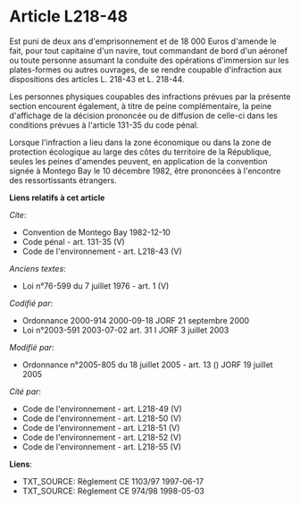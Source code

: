 # Article L218-48

Est puni de deux ans d'emprisonnement et de 18 000 Euros d'amende le fait, pour tout capitaine d'un navire, tout commandant
de bord d'un aéronef ou toute personne assumant la conduite des opérations d'immersion sur les plates-formes ou autres
ouvrages, de se rendre coupable d'infraction aux dispositions des articles L. 218-43 et L. 218-44. 

Les personnes physiques coupables des infractions prévues par la présente section encourent également, à titre de peine
complémentaire, la peine d'affichage de la décision prononcée ou de diffusion de celle-ci dans les conditions prévues à
l'article 131-35 du code pénal. 

Lorsque l'infraction a lieu dans la zone économique ou dans la zone de protection écologique au large des côtes du territoire
de la République, seules les peines d'amendes peuvent, en application de la convention signée à Montego Bay le 10 décembre
1982, être prononcées à l'encontre des ressortissants étrangers.

**Liens relatifs à cet article**

_Cite_:

  - Convention de Montego Bay 1982-12-10
  - Code pénal - art. 131-35 (V)
  - Code de l'environnement - art. L218-43 (V)

_Anciens textes_:

  - Loi n°76-599 du 7 juillet 1976 - art. 1 (V)

_Codifié par_:

  - Ordonnance 2000-914 2000-09-18 JORF 21 septembre 2000
  - Loi n°2003-591 2003-07-02 art. 31 I JORF 3 juillet 2003

_Modifié par_:

  - Ordonnance n°2005-805 du 18 juillet 2005 - art. 13 () JORF 19 juillet 2005

_Cité par_:

  - Code de l'environnement - art. L218-49 (V)
  - Code de l'environnement - art. L218-50 (V)
  - Code de l'environnement - art. L218-51 (V)
  - Code de l'environnement - art. L218-52 (V)
  - Code de l'environnement - art. L218-55 (V)

**Liens**:

  - TXT_SOURCE: Règlement CE 1103/97 1997-06-17
  - TXT_SOURCE: Règlement CE 974/98 1998-05-03
